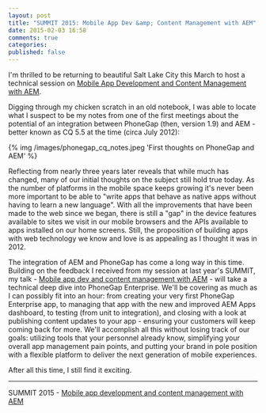 ```yaml
---
layout: post
title: "SUMMIT 2015: Mobile App Dev &amp; Content Management with AEM"
date: 2015-02-03 16:58
comments: true
categories: 
published: false
---
```

I'm thrilled to be returning to beautiful Salt Lake City this March to host a technical session on [Mobile App Development and Content Management with AEM](https://adobesummit.lanyonevents.com/2015/slc/connect/sessionDetail.ww?SESSION_ID=2586).

Digging through my chicken scratch in an old notebook, I was able to locate what I suspect to be my notes from one of the first meetings about the potential of an integration between PhoneGap (then, version 1.9) and AEM - better known as CQ 5.5 at the time (circa July 2012):

{% img /images/phonegap_cq_notes.jpeg 'First thoughts on PhoneGap and AEM' %}

Reflecting from nearly three years later reveals that while much has changed, many of our initial thoughts on the subject still hold true today. As the number of platforms in the mobile space keeps growing it's never been more important to be able to "write apps that behave as native apps without having to learn a new language". With all the improvements that have been made to the web since we began, there is still a "gap" in the device features available to sites we visit in our mobile browsers and the APIs available to apps installed on our home screens. Still, the proposition of building apps with web technology we know and love is as appealing as I thought it was in 2012.

The integration of AEM and PhoneGap has come a long way in this time. Building on the feedback I received from my session at last year's SUMMIT, my talk - [Mobile app dev and content management with AEM](https://adobesummit.lanyonevents.com/2015/slc/connect/sessionDetail.ww?SESSION_ID=2586) - will take a technical deep dive into PhoneGap Enterprise. We'll be covering as much as I can possibly fit into an hour: from creating your very first PhoneGap Enterprise app, to managing that app with the new and improved AEM Apps dashboard, to testing (from unit to integration), and closing with a look at publishing content updates to your app - ensuring your customers will keep coming back for more. We'll accomplish all this without losing track of our goals: utilizing tools that your personnel already know, simplifying your overall app management pain points, and putting your brand in pole position with a flexible platform to deliver the next generation of mobile experiences.

After all this time, I still find it exciting. 

---

SUMMIT 2015 - [Mobile app development and content management with AEM](https://adobesummit.lanyonevents.com/2015/slc/connect/sessionDetail.ww?SESSION_ID=2586)
